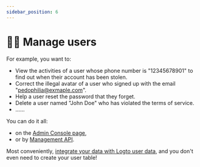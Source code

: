 ```yaml
---
sidebar_position: 6
---
```


# 🧑‍🚀 Manage users

For example, you want to:

- View the activities of a user whose phone number is "12345678901" to find out when their account has been stolen.
- Correct the illegal avatar of a user who signed up with the email "pedophilia@exmaple.com".
- Help a user reset the password that they forget.
- Delete a user named "John Doe" who has violated the terms of service.
- ……

You can do it all:

- on the [Admin Console page](./on-admin-console-page.md),
- or by [Management API](./by-management-api.md).

Most conveniently, [integrate your data with Logto user data](./on-storage.md), and you don't even need to create your user table!
